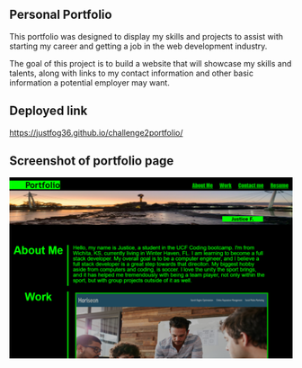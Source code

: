 ## Personal Portfolio

 This portfolio was designed to display my skills and projects to assist with starting my career and getting a job in the web development industry.

 The goal of this project is to build a website that will  showcase my skills and talents, along with links to my contact information and other basic information a potential employer may want.

## Deployed link
 https://justfog36.github.io/challenge2portfolio/

 ## Screenshot of portfolio page
 <img src="./images/portfolio_page.PNG">